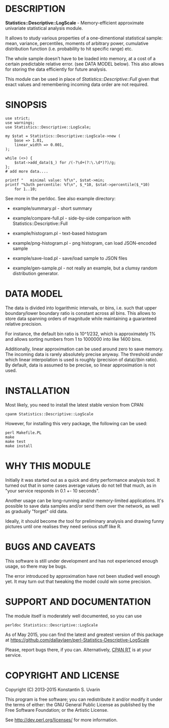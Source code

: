 # DESCRIPTION

**Statistics::Descriptive::LogScale** - Memory-efficient approximate
univariate statistical analysis module.

It allows to study various properties of a one-dimentional statistical sample:
mean, variance, percentiles, moments of arbitrary power,
cumulative distribution function (i.e. probability to hit specific range) etc.

The whole sample doesn't have to be loaded into memory,
at a cost of a certain predictable relative error.
(see DATA MODEL below).
This also allows for storing the data efficiently for future analysis.

This module can be used in place of  _Statistics::Descriptive::Full_
given that exact values and remembering incoming data order are not required.

# SINOPSIS

	use strict;
	use warnings;
    use Statistics::Descriptive::LogScale;

    my $stat = Statistics::Descriptive::LogScale->new (
        base => 1.01,
        linear_width => 0.001,
    );

	while (<>) {
		$stat->add_data($_) for /(-?\d+(?:\.\d*)?)/g;
	};
    # add more data....

	printf "   minimal value: %f\n", $stat->min;
    printf "%3uth percentile: %f\n", $_*10, $stat->percentile($_*10)
		for 1..10;

See more in the perldoc. See also example directory:

* example/summary.pl - short summary

* example/compare-full.pl - side-by-side comparison
with Statistics::Descriptive::Full

* example/histogram.pl - text-based histogram

* example/png-histogram.pl - png histogram, can load JSON-encoded sample

* example/save-load.pl - save/load sample to JSON files

* example/gen-sample.pl - not really an example,
but a clumsy random distribution generator.

# DATA MODEL

The data is divided into logarithmic intervals, or bins, i.e.
such that upper boundary/lower boundary ratio is constant across all bins.
This allows to store data spanning orders of magnitude
while maintaining a guaranteed relative precision.

For instance, the default bin ratio is 10^1/232, which is approximately 1%
and allows sorting numbers from 1 to 1000000 into like 1400 bins.

Additionally, linear approximation can be used around zero to save memory.
The incoming data is rarely absolutely precise anyway.
The threshold under which linear interpolation is used is roughly
(precision of data)/(bin ratio).
By default, data is assumed to be precise, so linear approximation is not used.

# INSTALLATION

Most likely, you need to install the latest stable version from CPAN:

    cpanm Statistics::Descriptive::LogScale

However, for installing this very package, the following can be used:

    perl Makefile.PL
    make
    make test
    make install

# WHY THIS MODULE

Initially it was started out as a quick and dirty performance analysis tool.
It turned out that in some cases average values do not tell that much,
as in "your service responds in 0.1 +- 10 seconds".

Another usage can be long-running and/or memory-limited applications.
It's possible to save data samples and/or send them over the network,
as well as gradually "forget" old data.

Ideally, it should become *the* tool for preliminary analysis and drawing
funny pictures until one realises they need serious stuff like R.

# BUGS AND CAVEATS

This software is still under development and has not experienced enough
usage, so there may be bugs.

The error introduced by approximation have not been studied well
enough yet. It may turn out that tweaking the model could win some precision.

# SUPPORT AND DOCUMENTATION

The module itself is moderately well documented, so you can use

    perldoc Statistics::Descriptive::LogScale

As of May 2015, you can find the latest and greatest version of this package at
https://github.com/dallaylaen/perl-Statistics-Descriptive-LogScale

Please, report bugs there, if you can. Alternatively,
[CPAN RT](http://rt.cpan.org/NoAuth/Bugs.html?Dist=Statistics-Descriptive-LogScale)
is at your service.

# COPYRIGHT AND LICENSE

Copyright (C) 2013-2015 Konstantin S. Uvarin

This program is free software; you can redistribute it and/or modify it
under the terms of either: the GNU General Public License as published
by the Free Software Foundation; or the Artistic License.

See http://dev.perl.org/licenses/ for more information.
